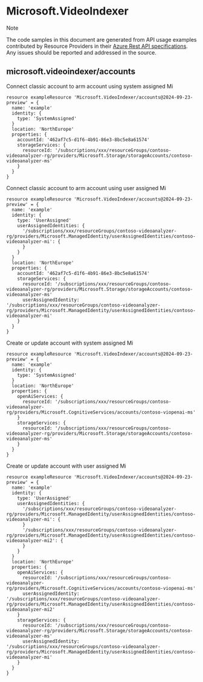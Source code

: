 # Microsoft.VideoIndexer
  
> [!NOTE]
> The code samples in this document are generated from API usage examples contributed by Resource Providers in their [Azure Rest API specifications](https://github.com/Azure/azure-rest-api-specs). Any issues should be reported and addressed in the source.


## microsoft.videoindexer/accounts

Connect classic account to arm account using system assigned Mi
```bicep
resource exampleResource 'Microsoft.VideoIndexer/accounts@2024-09-23-preview' = {
  name: 'example'
  identity: {
    type: 'SystemAssigned'
  }
  location: 'NorthEurope'
  properties: {
    accountId: '462af7c5-d1f6-4b91-86e3-8bc5e8a61574'
    storageServices: {
      resourceId: '/subscriptions/xxx/resourceGroups/contoso-videoanalyzer-rg/providers/Microsoft.Storage/storageAccounts/contoso-videoanalyzer-ms'
    }
  }
}
```

Connect classic account to arm account using user assigned Mi
```bicep
resource exampleResource 'Microsoft.VideoIndexer/accounts@2024-09-23-preview' = {
  name: 'example'
  identity: {
    type: 'UserAssigned'
    userAssignedIdentities: {
      '/subscriptions/xxx/resourceGroups/contoso-videoanalyzer-rg/providers/Microsoft.ManagedIdentity/userAssignedIdentities/contoso-videoanalyzer-mi': {
      }
    }
  }
  location: 'NorthEurope'
  properties: {
    accountId: '462af7c5-d1f6-4b91-86e3-8bc5e8a61574'
    storageServices: {
      resourceId: '/subscriptions/xxx/resourceGroups/contoso-videoanalyzer-rg/providers/Microsoft.Storage/storageAccounts/contoso-videoanalyzer-ms'
      userAssignedIdentity: '/subscriptions/xxx/resourceGroups/contoso-videoanalyzer-rg/providers/Microsoft.ManagedIdentity/userAssignedIdentities/contoso-videoanalyzer-mi'
    }
  }
}
```

Create or update account with system assigned Mi
```bicep
resource exampleResource 'Microsoft.VideoIndexer/accounts@2024-09-23-preview' = {
  name: 'example'
  identity: {
    type: 'SystemAssigned'
  }
  location: 'NorthEurope'
  properties: {
    openAiServices: {
      resourceId: '/subscriptions/xxx/resourceGroups/contoso-videoanalyzer-rg/providers/Microsoft.CognitiveServices/accounts/contoso-viopenai-ms'
    }
    storageServices: {
      resourceId: '/subscriptions/xxx/resourceGroups/contoso-videoanalyzer-rg/providers/Microsoft.Storage/storageAccounts/contoso-videoanalyzer-ms'
    }
  }
}
```

Create or update account with user assigned Mi
```bicep
resource exampleResource 'Microsoft.VideoIndexer/accounts@2024-09-23-preview' = {
  name: 'example'
  identity: {
    type: 'UserAssigned'
    userAssignedIdentities: {
      '/subscriptions/xxx/resourceGroups/contoso-videoanalyzer-rg/providers/Microsoft.ManagedIdentity/userAssignedIdentities/contoso-videoanalyzer-mi': {
      }
      '/subscriptions/xxx/resourceGroups/contoso-videoanalyzer-rg/providers/Microsoft.ManagedIdentity/userAssignedIdentities/contoso-videoanalyzer-mi2': {
      }
    }
  }
  location: 'NorthEurope'
  properties: {
    openAiServices: {
      resourceId: '/subscriptions/xxx/resourceGroups/contoso-videoanalyzer-rg/providers/Microsoft.CognitiveServices/accounts/contoso-viopenai-ms'
      userAssignedIdentity: '/subscriptions/xxx/resourceGroups/contoso-videoanalyzer-rg/providers/Microsoft.ManagedIdentity/userAssignedIdentities/contoso-videoanalyzer-mi2'
    }
    storageServices: {
      resourceId: '/subscriptions/xxx/resourceGroups/contoso-videoanalyzer-rg/providers/Microsoft.Storage/storageAccounts/contoso-videoanalyzer-ms'
      userAssignedIdentity: '/subscriptions/xxx/resourceGroups/contoso-videoanalyzer-rg/providers/Microsoft.ManagedIdentity/userAssignedIdentities/contoso-videoanalyzer-mi'
    }
  }
}
```

